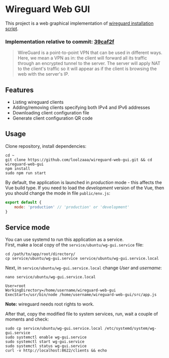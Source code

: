 # Wireguard Web GUI
This project is a web graphical implementation of [wireguard installation script](https://github.com/angristan/wireguard-install).

### Implementation relative to commit: [39caf2f](https://github.com/angristan/wireguard-install/commit/39caf2fcf6dec3b55735c70407fab0adf493e8d1)

> WireGuard is a point-to-point VPN that can be used in different ways. Here, we mean a VPN as in: the client will forward all its traffic through an encrypted tunnel to the server. The server will apply NAT to the client's traffic so it will appear as if the client is browsing the web with the server's IP.

## Features
- Listing wireguard clients
- Adding/removing clients specifying both IPv4 and IPv6 addresses
- Downloading client configuration file
- Generate client configuration QR code

## Usage
Clone repository, install dependencies:
```shell
cd ~
git clone https://github.com/loolzaaa/wireguard-web-gui.git && cd wireguard-web-gui
npm install
sudo npm run start
```

By default, the application is launched in *production* mode - this affects the Vue build type. If you need to load the *development* version of the Vue, then you should change the mode in file `public/env.js`:
```javascript
export default {
    mode: 'production' // 'production' or 'development'
}
```

## Service mode
You can use systemd to run this application as a service.  
First, make a local copy of the `service/ubuntu/wg-gui.service` file:
```shell
cd /path/to/app/root/directory/
cp service/ubuntu/wg-gui.service service/ubuntu/wg-gui.service.local
```
Next, in `service/ubuntu/wg-gui.service.local` change *User* and *username*:
```shell
nano service/ubuntu/wg-gui.service.local
```
```shell
User=root
WorkingDirectory=/home/username/wireguard-web-gui
ExecStart=/usr/bin/node /home/username/wireguard-web-gui/src/app.js
```
**Note:** wireguard needs root rights to work.

After that, copy the modified file to system services, run, wait a couple of moments and check:
```shell
sudo cp service/ubuntu/wg-gui.service.local /etc/systemd/system/wg-gui.service
sudo systemctl enable wg-gui.service
sudo systemctl start wg-gui.service
sudo systemctl status wg-gui.service
curl -v http://localhost:8622/clients && echo
```
